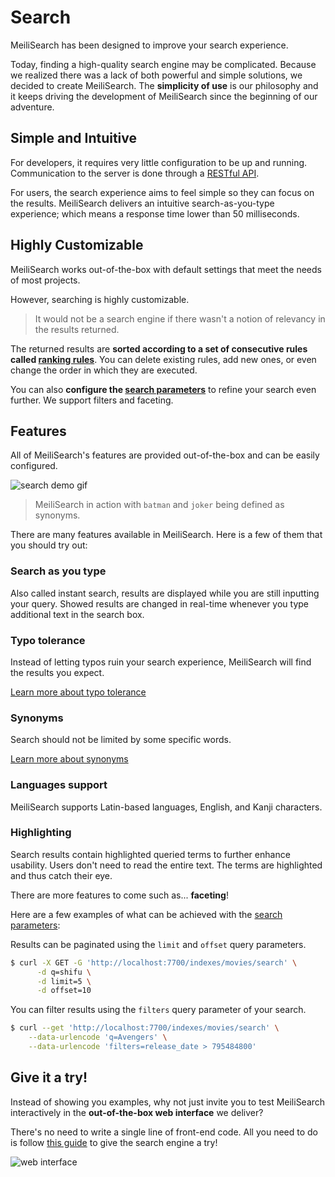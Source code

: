# Search

MeiliSearch has been designed to improve your search experience.

Today, finding a high-quality search engine may be complicated. Because we realized there was a lack of both powerful and simple solutions, we decided to create MeiliSearch. The **simplicity of use** is our philosophy and it keeps driving the development of MeiliSearch since the beginning of our adventure.

## Simple and Intuitive

For developers, it requires very little configuration to be up and running. Communication to the server is done through a [RESTful API](/references/README.md).

For users, the search experience aims to feel simple so they can focus on the results. MeiliSearch delivers an intuitive search-as-you-type experience; which means a response time lower than 50 milliseconds.

## Highly Customizable

MeiliSearch works out-of-the-box with default settings that meet the needs of most projects.

However, searching is highly customizable.

> It would not be a search engine if there wasn't a notion of relevancy in the results returned.

The returned results are **sorted according to a set of consecutive rules called [ranking rules](/guides/main_concepts/relevancy.md#ranking-rules)**. You can delete existing rules, add new ones, or even change the order in which they are executed.

You can also **configure the [search parameters](/guides/advanced_guides/search_parameters.md)** to refine your search even further. We support filters and <Badge text="soon" type="warn"/> faceting.

## Features

All of MeiliSearch's features are provided out-of-the-box and can be easily configured.
<br>

![search demo gif](/search-synonyms-typo.gif)

> MeiliSearch in action with `batman` and `joker` being defined as synonyms.

There are many features available in MeiliSearch. Here is a few of them that you should try out:

### Search as you type

Also called instant search, results are displayed while you are still inputting your query. Showed results are changed in real-time whenever you type additional text in the search box.

### Typo tolerance

Instead of letting typos ruin your search experience, MeiliSearch will find the results you expect.

[Learn more about typo tolerance](/guides/advanced_guides/typotolerance.md)

### Synonyms

Search should not be limited by some specific words.

[Learn more about synonyms](/guides/advanced_guides/synonyms.md)

### Languages support

MeiliSearch supports Latin-based languages, English, and Kanji characters.

### Highlighting

Search results contain highlighted queried terms to further enhance usability. Users don't need to read the entire text. The terms are highlighted and thus catch their eye.

There are more features to come such as... **faceting**!

Here are a few examples of what can be achieved with the [search parameters](/guides/advanced_guides/search_parameters.md):

Results can be paginated using the `limit` and `offset` query parameters.

```bash
$ curl -X GET -G 'http://localhost:7700/indexes/movies/search' \
      -d q=shifu \
	  -d limit=5 \
      -d offset=10
```

You can filter results using the `filters` query parameter of your search.

```bash
$ curl --get 'http://localhost:7700/indexes/movies/search' \
    --data-urlencode 'q=Avengers' \
    --data-urlencode 'filters=release_date > 795484800'
```

## Give it a try!

Instead of showing you examples, why not just invite you to test MeiliSearch interactively in the **out-of-the-box web interface** we deliver?

There's no need to write a single line of front-end code. All you need to do is follow [this guide](/guides/advanced_guides/web_interface.md) to give the search engine a try!

![web interface](/web-interface.png)
